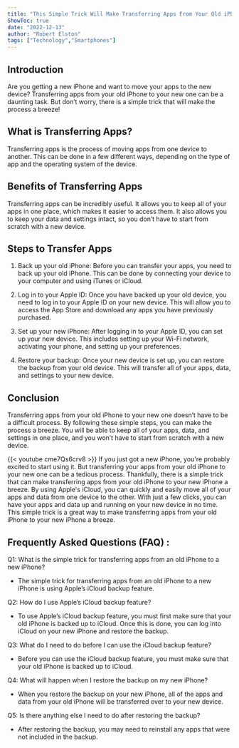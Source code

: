 ```yaml
---
title: "This Simple Trick Will Make Transferring Apps From Your Old iPhone to Your New iPhone a Breeze!"
ShowToc: true 
date: "2022-12-13"
author: "Robert Elston" 
tags: ["Technology","Smartphones"]
---
```

## Introduction

Are you getting a new iPhone and want to move your apps to the new device? Transferring apps from your old iPhone to your new one can be a daunting task. But don’t worry, there is a simple trick that will make the process a breeze! 

## What is Transferring Apps?

Transferring apps is the process of moving apps from one device to another. This can be done in a few different ways, depending on the type of app and the operating system of the device. 

## Benefits of Transferring Apps

Transferring apps can be incredibly useful. It allows you to keep all of your apps in one place, which makes it easier to access them. It also allows you to keep your data and settings intact, so you don’t have to start from scratch with a new device. 

## Steps to Transfer Apps

1. Back up your old iPhone: Before you can transfer your apps, you need to back up your old iPhone. This can be done by connecting your device to your computer and using iTunes or iCloud. 

2. Log in to your Apple ID: Once you have backed up your old device, you need to log in to your Apple ID on your new device. This will allow you to access the App Store and download any apps you have previously purchased. 

3. Set up your new iPhone: After logging in to your Apple ID, you can set up your new device. This includes setting up your Wi-Fi network, activating your phone, and setting up your preferences. 

4. Restore your backup: Once your new device is set up, you can restore the backup from your old device. This will transfer all of your apps, data, and settings to your new device. 

## Conclusion

Transferring apps from your old iPhone to your new one doesn’t have to be a difficult process. By following these simple steps, you can make the process a breeze. You will be able to keep all of your apps, data, and settings in one place, and you won’t have to start from scratch with a new device.

{{< youtube cme7Qs6crv8 >}} 
If you just got a new iPhone, you're probably excited to start using it. But transferring your apps from your old iPhone to your new one can be a tedious process. Thankfully, there is a simple trick that can make transferring apps from your old iPhone to your new iPhone a breeze. By using Apple's iCloud, you can quickly and easily move all of your apps and data from one device to the other. With just a few clicks, you can have your apps and data up and running on your new device in no time. This simple trick is a great way to make transferring apps from your old iPhone to your new iPhone a breeze.

## Frequently Asked Questions (FAQ) :
Q1: What is the simple trick for transferring apps from an old iPhone to a new iPhone?
- The simple trick for transferring apps from an old iPhone to a new iPhone is using Apple’s iCloud backup feature.

Q2: How do I use Apple’s iCloud backup feature?
- To use Apple’s iCloud backup feature, you must first make sure that your old iPhone is backed up to iCloud. Once this is done, you can log into iCloud on your new iPhone and restore the backup.

Q3: What do I need to do before I can use the iCloud backup feature?
- Before you can use the iCloud backup feature, you must make sure that your old iPhone is backed up to iCloud.

Q4: What will happen when I restore the backup on my new iPhone?
- When you restore the backup on your new iPhone, all of the apps and data from your old iPhone will be transferred over to your new device.

Q5: Is there anything else I need to do after restoring the backup?
- After restoring the backup, you may need to reinstall any apps that were not included in the backup.


